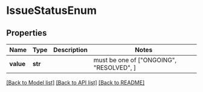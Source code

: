 # IssueStatusEnum


## Properties
Name | Type | Description | Notes
------------ | ------------- | ------------- | -------------
**value** | **str** |  |  must be one of ["ONGOING", "RESOLVED", ]

[[Back to Model list]](../README.md#documentation-for-models) [[Back to API list]](../README.md#documentation-for-api-endpoints) [[Back to README]](../README.md)


